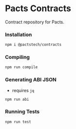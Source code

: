 # Pacts Contracts

Contract repository for Pacts.

### Installation

```sh
npm i @pactstech/contracts
```

### Compiling

```sh
npm run compile
```

### Generating ABI JSON

* requires `jq`

```sh
npm run abi
```

### Running Tests

```sh
npm run test
```
